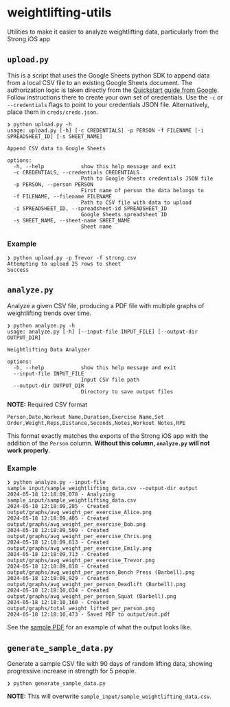 # weightlifting-utils
Utilities to make it easier to analyze weightlifting data, particularly from the Strong iOS app

## `upload.py`

This is a script that uses the Google Sheets python SDK to append
data from a local CSV file to an existing Google Sheets document.
The authorization logic is taken directly from the [Quickstart
guide from Google](https://developers.google.com/sheets/api/quickstart/python). Follow instructions there to create your
own set of credentials. Use the `-c` or `--credentials` flags
to point to your credentials JSON file. Alternatively, place
them in `creds/creds.json`.

```
❯ python upload.py -h
usage: upload.py [-h] [-c CREDENTIALS] -p PERSON -f FILENAME [-i SPREADSHEET_ID] [-s SHEET_NAME]

Append CSV data to Google Sheets

options:
  -h, --help            show this help message and exit
  -c CREDENTIALS, --credentials CREDENTIALS
                        Path to Google Sheets credentials JSON file
  -p PERSON, --person PERSON
                        First name of person the data belongs to
  -f FILENAME, --filename FILENAME
                        Path to CSV file with data to upload
  -i SPREADSHEET_ID, --spreadsheet-id SPREADSHEET_ID
                        Google Sheets spreadsheet ID
  -s SHEET_NAME, --sheet-name SHEET_NAME
                        Sheet name
```

### Example

```
❯ python upload.py -p Trevor -f strong.csv
Attempting to upload 25 rows to sheet
Success
```

## `analyze.py`

Analyze a given CSV file, producing a PDF file with multiple graphs of weightlifting trends over time.

```
❯ python analyze.py -h
usage: analyze.py [-h] [--input-file INPUT_FILE] [--output-dir OUTPUT_DIR]

Weightlifting Data Analyzer

options:
  -h, --help            show this help message and exit
  --input-file INPUT_FILE
                        Input CSV file path
  --output-dir OUTPUT_DIR
                        Directory to save output files
```

**NOTE:** Required CSV format

```csv
Person,Date,Workout Name,Duration,Exercise Name,Set Order,Weight,Reps,Distance,Seconds,Notes,Workout Notes,RPE
```

This format exactly matches the exports of the Strong iOS app with the addition of the `Person` column.
**Without this column, `analyze.py` will not work properly.**

### Example

```
❯ python analyze.py --input-file sample_input/sample_weightlifting_data.csv --output-dir output
2024-05-18 12:18:09,078 - Analyzing sample_input/sample_weightlifting_data.csv
2024-05-18 12:18:09,285 - Created output/graphs/avg_weight_per_exercise_Alice.png
2024-05-18 12:18:09,405 - Created output/graphs/avg_weight_per_exercise_Bob.png
2024-05-18 12:18:09,509 - Created output/graphs/avg_weight_per_exercise_Chris.png
2024-05-18 12:18:09,613 - Created output/graphs/avg_weight_per_exercise_Emily.png
2024-05-18 12:18:09,713 - Created output/graphs/avg_weight_per_exercise_Trevor.png
2024-05-18 12:18:09,818 - Created output/graphs/avg_weight_per_person_Bench Press (Barbell).png
2024-05-18 12:18:09,929 - Created output/graphs/avg_weight_per_person_Deadlift (Barbell).png
2024-05-18 12:18:10,034 - Created output/graphs/avg_weight_per_person_Squat (Barbell).png
2024-05-18 12:18:10,160 - Created output/graphs/total_weight_lifted_per_person.png
2024-05-18 12:18:10,473 - Saved PDF to output/out.pdf
```

See the [sample PDF](./sample_output/out.pdf) for an example of what the output looks like.


## `generate_sample_data.py`

Generate a sample CSV file with 90 days of random lifting data, showing progressive increase in strength for 5 people.

```
❯ python generate_sample_data.py
```

**NOTE:** This will overwrite `sample_input/sample_weightlifting_data.csv`.
